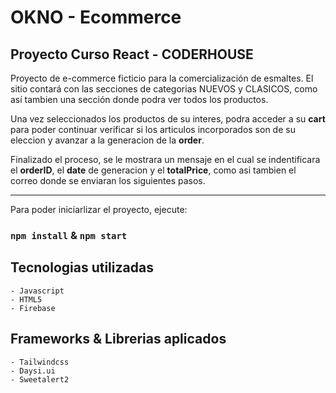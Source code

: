 # OKNO - Ecommerce  
## Proyecto Curso React - CODERHOUSE 

Proyecto de e-commerce ficticio para la comercialización de esmaltes. 
El sitio contará con las secciones de categorias NUEVOS y CLASICOS, como así tambien una sección donde podra ver todos los productos.

Una vez seleccionados los productos de su interes, podra acceder a su **cart** para poder continuar verificar si los articulos incorporados son de su eleccion y avanzar a la generacion de la **order**. 

Finalizado el proceso, se le mostrara un mensaje en el cual se indentificara el **orderID**, el **date** de generacion y el **totalPrice**, como asi tambien el correo donde se enviaran los siguientes pasos. 


____________________________________________________________________________________

Para poder iniciarlizar el proyecto, ejecute:


### `npm install` & `npm start`

## Tecnologias utilizadas

    - Javascript
    - HTML5
    - Firebase

## Frameworks & Librerias aplicados

    - Tailwindcss
    - Daysi.ui
    - Sweetalert2
 
